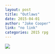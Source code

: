 ```yaml
---
layout: post
title: "Outlaws"
date: 2015-04-01
author: "Jake Cooper"
link: "no link"
categories: 2015 rpg
---
```

![]({{site.url}}/2015images/Outlaws.jpg)
